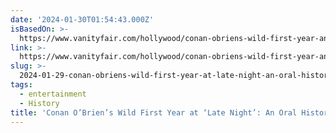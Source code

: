 ```yaml
---
date: '2024-01-30T01:54:43.000Z'
isBasedOn: >-
  https://www.vanityfair.com/hollywood/conan-obriens-wild-first-year-an-oral-history?source=Paid_Soc_FBIG_CM_0_ASC_GTM_0_VYF_US_Prospecting_C&utm_brand=vyf&utm_paidredirect=Paid_Soc_FBIG_CMASC_C
link: >-
  https://www.vanityfair.com/hollywood/conan-obriens-wild-first-year-an-oral-history?source=Paid_Soc_FBIG_CM_0_ASC_GTM_0_VYF_US_Prospecting_C&utm_brand=vyf&utm_paidredirect=Paid_Soc_FBIG_CMASC_C
slug: >-
  2024-01-29-conan-obriens-wild-first-year-at-late-night-an-oral-history-or-vanity-f
tags:
  - entertainment
  - History
title: 'Conan O’Brien’s Wild First Year at ‘Late Night’: An Oral History | Vanity F'
---
```


